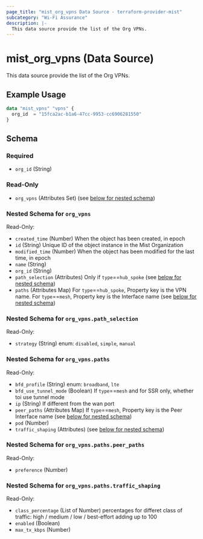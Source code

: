 ```yaml
---
page_title: "mist_org_vpns Data Source - terraform-provider-mist"
subcategory: "Wi-Fi Assurance"
description: |-
  This data source provide the list of the Org VPNs.
---
```


# mist_org_vpns (Data Source)

This data source provide the list of the Org VPNs.


## Example Usage

```terraform
data "mist_vpns" "vpns" {
  org_id  = "15fca2ac-b1a6-47cc-9953-cc6906281550"
}
```

<!-- schema generated by tfplugindocs -->
## Schema

### Required

- `org_id` (String)

### Read-Only

- `org_vpns` (Attributes Set) (see [below for nested schema](#nestedatt--org_vpns))

<a id="nestedatt--org_vpns"></a>
### Nested Schema for `org_vpns`

Read-Only:

- `created_time` (Number) When the object has been created, in epoch
- `id` (String) Unique ID of the object instance in the Mist Organization
- `modified_time` (Number) When the object has been modified for the last time, in epoch
- `name` (String)
- `org_id` (String)
- `path_selection` (Attributes) Only if `type`==`hub_spoke` (see [below for nested schema](#nestedatt--org_vpns--path_selection))
- `paths` (Attributes Map) For `type`==`hub_spoke`, Property key is the VPN name. For `type`==`mesh`, Property key is the Interface name (see [below for nested schema](#nestedatt--org_vpns--paths))

<a id="nestedatt--org_vpns--path_selection"></a>
### Nested Schema for `org_vpns.path_selection`

Read-Only:

- `strategy` (String) enum: `disabled`, `simple`, `manual`


<a id="nestedatt--org_vpns--paths"></a>
### Nested Schema for `org_vpns.paths`

Read-Only:

- `bfd_profile` (String) enum: `broadband`, `lte`
- `bfd_use_tunnel_mode` (Boolean) If `type`==`mesh` and for SSR only, whether toi use tunnel mode
- `ip` (String) If different from the wan port
- `peer_paths` (Attributes Map) If `type`==`mesh`, Property key is the Peer Interface name (see [below for nested schema](#nestedatt--org_vpns--paths--peer_paths))
- `pod` (Number)
- `traffic_shaping` (Attributes) (see [below for nested schema](#nestedatt--org_vpns--paths--traffic_shaping))

<a id="nestedatt--org_vpns--paths--peer_paths"></a>
### Nested Schema for `org_vpns.paths.peer_paths`

Read-Only:

- `preference` (Number)


<a id="nestedatt--org_vpns--paths--traffic_shaping"></a>
### Nested Schema for `org_vpns.paths.traffic_shaping`

Read-Only:

- `class_percentage` (List of Number) percentages for differet class of traffic: high / medium / low / best-effort adding up to 100
- `enabled` (Boolean)
- `max_tx_kbps` (Number)